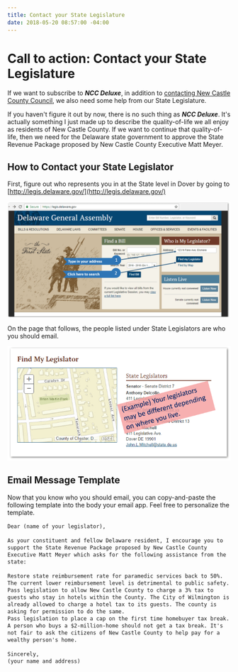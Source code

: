 ```yaml
---
title: Contact your State Legislature
date: 2018-05-20 08:57:00 -04:00
---
```



# Call to action: Contact your State Legislature

If we want to subscribe to ***NCC Deluxe***, in addition to [contacting New Castle County Council](/contact-your-ncc-council-member), we also need some help from our State Legislature.

If you haven't figure it out by now, there is no such thing as ***NCC Deluxe***. It's actually something I just made up to describe the quality-of-life we all enjoy as residents of New Castle County. If we want to continue that quality-of-life, then we need for the Delaware state government to approve the State Revenue Package proposed by New Castle County Executive Matt Meyer.


## How to Contact your State Legislator

First, figure out who represents you in at the State level in Dover by going to [http://legis.delaware.gov/](http://legis.delaware.gov/)


![state-legistature-1.png](/uploads/state-legistature-1.png)


On the page that follows, the people listed under State Legislators are who you should email.

![state-legistature-2.png](/uploads/state-legistature-2.png)


## Email Message Template

Now that you know who you should email, you can copy-and-paste the following template into the body your email app. Feel free to personalize the template.


```
Dear (name of your legislator),

As your constituent and fellow Delaware resident, I encourage you to support the State Revenue Package proposed by New Castle County Executive Matt Meyer which asks for the following assistance from the state:

Restore state reimbursement rate for paramedic services back to 50%. The current lower reimbursement level is detrimental to public safety.
Pass legislation to allow New Castle County to charge a 3% tax to guests who stay in hotels within the County. The City of Wilmington is already allowed to charge a hotel tax to its guests. The county is asking for permission to do the same.
Pass legislation to place a cap on the first time homebuyer tax break. A person who buys a $2-million-home should not get a tax break. It's not fair to ask the citizens of New Castle County to help pay for a wealthy person's home.

Sincerely,
(your name and address)
```